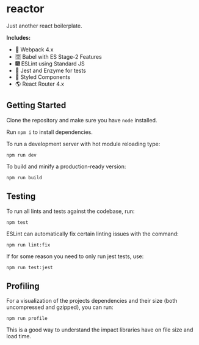 # reactor
Just another react boilerplate.

**Includes:**
- :rocket: Webpack 4.x
- :u7a7a: Babel with ES Stage-2 Features
- :fireworks: ESLint using Standard JS
- :volcano: Jest and Enzyme for tests
- :nail_care: Styled Components
- :earth_americas: React Router 4.x

## Getting Started
Clone the repository and make sure you have `node` installed.

Run `npm i` to install dependencies.

To run a development server with hot module reloading type:
```
npm run dev
```

To build and minify a production-ready version:
```
npm run build
```

## Testing
To run all lints and tests against the codebase, run:
```
npm test
```

ESLint can automatically fix certain linting issues with the command:
```
npm run lint:fix
```

If for some reason you need to only run jest tests, use:
```
npm run test:jest
```

## Profiling
For a visualization of the projects dependencies and their size (both uncompressed and gzipped), you can run:
```
npm run profile
```
This is a good way to understand the impact libraries have on file size and load time.
